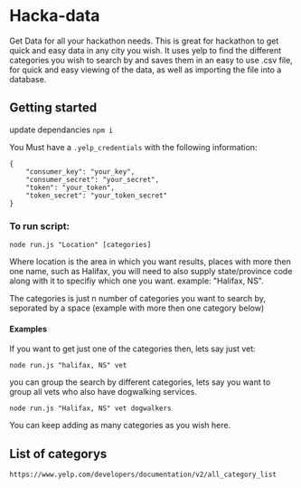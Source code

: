 # Hacka-data
Get Data for all your hackathon needs. This is great for hackathon to get quick and easy data in any city you wish. It uses yelp to find the different categories you wish to search by and saves them in an easy to use .csv file, for quick and easy viewing of the data, as well as importing the file into a database.

## Getting started

update dependancies `npm i`

You Must have a `.yelp_credentials` with the following information:
```
{
    "consumer_key": "your_key",
    "consumer_secret": "your_secret",
    "token": "your_token",
    "token_secret": "your_token_secret"
}
```

### To run script:
```
node run.js "Location" [categories]
```
Where location is the area in which you want results, places with more then one name, such as Halifax, you will need to also supply state/province code along with it to specifiy which one you want. example: "Halifax, NS".

The categories is just n number of categories you want to search by, seporated by a space (example with more then one category below)

#### Examples

If you want to get just one of the categories then, lets say just vet:
```
node run.js "halifax, NS" vet
```

you can group the search by different categories, lets say you want to group all vets who also have dogwalking services.
```
node run.js "Halifax, NS" vet dogwalkers
```
You can keep adding as many categories as you wish here.

## List of categorys
```
https://www.yelp.com/developers/documentation/v2/all_category_list
```

